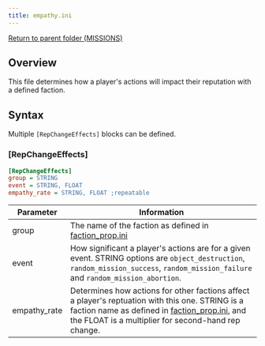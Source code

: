 ```yaml
---
title: empathy.ini
---
```


[Return to parent folder (MISSIONS)](../../Missions/index.md)

## Overview

This file determines how a player's actions will impact their reputation with a defined faction.

## Syntax

Multiple `[RepChangeEffects]` blocks can be defined.

### [RepChangeEffects]

```ini
[RepChangeEffects]
group = STRING
event = STRING, FLOAT
empathy_rate = STRING, FLOAT ;repeatable
```

| Parameter    | Information                                                                                                                                                                                                                       |
| ------------ | --------------------------------------------------------------------------------------------------------------------------------------------------------------------------------------------------------------------------------- |
| group        | The name of the faction as defined in [faction_prop.ini](./faction_prop.ini.md)                                                                                                                                                   |
| event        | How significant a player's actions are for a given event. STRING options are `object_destruction`, `random_mission_success`, `random_mission_failure` and `random_mission_abortion`.                                              |
| empathy_rate | Determines how actions for other factions affect a player's reptuation with this one. STRING is a faction name as defined in [faction_prop.ini](./faction_prop.ini.md), and the FLOAT is a multiplier for second-hand rep change. |
